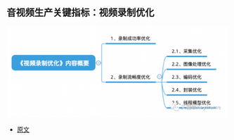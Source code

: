 ## 音视频生产关键指标：视频录制优化

![](./imgs/img_2.png)

- [原文](https://mp.weixin.qq.com/s?__biz=MjM5MTkxOTQyMQ==&mid=2257486819&idx=1&sn=1ea6bb5885b2ef75adb28365659d2d8b&scene=21#wechat_redirect)